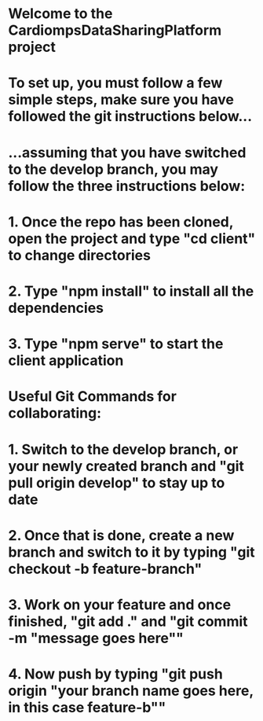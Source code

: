 # Welcome to the CardiompsDataSharingPlatform project
# To set up, you must follow a few simple steps, make sure you have followed the git instructions below...
# ...assuming that you have switched to the develop branch, you may follow the three instructions below:
# 1. Once the repo has been cloned, open the project and type "cd client" to change directories
# 2. Type "npm install" to install all the dependencies
# 3. Type "npm serve" to start the client application

# Useful Git Commands for collaborating:
# 1. Switch to the develop branch, or your newly created branch and "git pull origin develop" to stay up to date
# 2. Once that is done, create a new branch and switch to it by typing "git checkout -b feature-branch"
# 3. Work on your feature and once finished, "git add ." and "git commit -m "message goes here""
# 4. Now push by typing "git push origin "your branch name goes here, in this case feature-b""  
